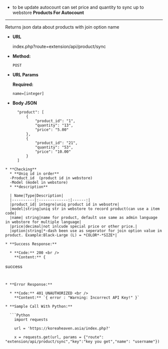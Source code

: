 * to be update
autocount can set price and quantity  to sync up to webstore
**Products For Autocount**
----
  Returns json data about products with join option name

* **URL**

  index.php?route=extension/api/product/sync
* **Method:**

  `POST`
  
*  **URL Params**

   **Required:**
 
   `name=[integer]`

* **Body JSON**
  ```{
    "product": [
        {
            "product_id": "1",
            "quantity": "13",
            "price": "5.00"
        },
        {
            "product_id": "21",
            "quantity": "53",
            "price": "10.00"
        }
    ]
```
* **Checking**
  * **Uniq id in order**
  -Product_id  (product id in webstore)
  -Model (model in webstore)
  * **description**
   
  | Name|Type|Description|
  |----------|:-------------:|------:|
  |product_id| integre|uniq product id in websotre|
  |model|string|uniq str in webstore to record product(can use a item code|
  |name| string|name for product, default use same as admin language in webstore for multiple language|
  |price|decimal|not inlcude special price or other price.|
  |option|string|*-dash been use as seperator for join option value in product. Example:Black-Large (L) = *COLOR*-*SIZE*|

* **Success Response:**

  * **Code:** 200 <br />
    **Content:** {
```
   success
```


* **Error Response:**

  * **Code:** 401 UNAUTHORIZED <br />
    **Content:** `{ error : "Warning: Incorrect API Key!" }`

* **Sample Call With Python:**

  ```Python
    import requests

    url = 'https://koreaheaven.asia/index.php?'

    x = requests.get(url, params = {"route": "extension/api/product/sync","key":"key you get","name": "username"})
  ```
